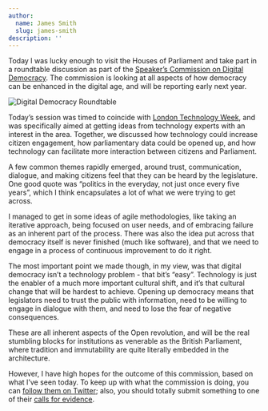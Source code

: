 ```yaml
---
author:
  name: James Smith
  slug: james-smith
description: ''
---
```


<p>Today I was lucky enough to visit the Houses of Parliament and take part in a roundtable discussion as part of the <a rel="external" href="http://www.parliament.uk/business/commons/the-speaker/speakers-commission-on-digital-democracy/">Speaker&rsquo;s Commission on Digital Democracy</a>. The commission is looking at all aspects of how democracy can be enhanced in the digital age, and will be reporting early next year.</p>

<p><img src="http://bd7a65e2cb448908f934-86a50c88e47af9e1fb58ce0672b5a500.r32.cf3.rackcdn.com/uploads/assets/a0/5b/53a05b13f362be2945000058/commission.jpg" alt="Digital Democracy Roundtable" class="img" id="attachment-53a05b131f986a085b0000ca" /></p>

<p>Today’s session was timed to coincide with <a rel="external" href="http://londontechnologyweek.co.uk/">London Technology Week</a>, and was specifically aimed at getting ideas from technology experts with an interest in the area. Together, we discussed how technology could increase citizen engagement, how parliamentary data could be opened up, and how technology can facilitate more interaction between citizens and Parliament.</p>

<p>A few common themes rapidly emerged, around trust, communication, dialogue, and making citizens feel that they can be heard by the legislature. One good quote was “politics in the everyday, not just once every five years”, which I think encapsulates a lot of what we were trying to get across.</p>

<p>I managed to get in some ideas of agile methodologies, like taking an iterative approach, being focused on user needs, and of embracing failure as an inherent part of the process. There was also the idea put across that democracy itself is never finished (much like software), and that we need to engage in a process of continuous improvement to do it right.</p>

<p>The most important point we made though, in my view, was that digital democracy isn’t a technology problem - that bit’s “easy”. Technology is just the enabler of a much more important cultural shift, and it’s that cultural change that will be hardest to achieve. Opening up democracy means that legislators need to trust the public with information, need to be willing to engage in dialogue with them, and need to lose the fear of negative consequences.</p>

<p>These are all inherent aspects of the Open revolution, and will be the real stumbling blocks for institutions as venerable as the British Parliament, where tradition and immutability are quite literally embedded in the architecture.</p>

<p>However, I have high hopes for the outcome of this commission, based on what I’ve seen today. To keep up with what the commission is doing, you can <a rel="external" href="https://twitter.com/digidemocracyuk">follow them on Twitter</a>; also, you should totally submit something to one of their <a rel="external" href="http://www.parliament.uk/digitaldemocracy">calls for evidence</a>.</p>
